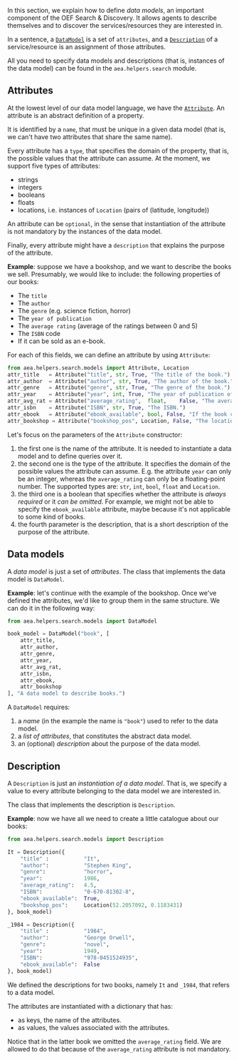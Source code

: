 In this section, we explain how to define _data models_, an important component of the OEF Search & Discovery. It allows agents to describe themselves and to discover the services/resources they are interested in.

In a sentence, a <a href="../api/helpers/search/models#datamodel-objects">`DataModel`</a> is a set of `attributes`, and a <a href="../api/helpers/search/models#description-objects">`Description`</a> of a service/resource is an assignment of those attributes.

All you need to specify data models and descriptions (that is, instances of the data model) can be found in the `aea.helpers.search` module.


## Attributes

At the lowest level of our data model language, we have the <a href="../api/helpers/search/models#attribute-objects">`Attribute`</a>.
An attribute is an abstract definition of a property.

It is identified by a `name`, that must be unique in a given data model (that is, we can't have two attributes that share the same name).

Every attribute has a `type`, that specifies the domain of the property, that is, the possible values that the attribute can assume. At the moment, we support five types of attributes:

* strings
* integers
* booleans
* floats
* locations, i.e. instances of `Location` (pairs of (latitude, longitude))

An attribute can be `optional`, in the sense that instantiation of the attribute is not mandatory by the instances of the data model.

Finally, every attribute might have a `description` that explains the purpose of the attribute.

**Example**: suppose we have a bookshop, and we want to describe the books we sell. Presumably, we would like to include: the following properties of our books:

* The `title`
* The `author`
* The `genre` (e.g. science fiction, horror)
* The `year of publication`
* The `average rating` (average of the ratings between 0 and 5)
* The `ISBN` code
* If it can be sold as an e-book.

For each of this fields, we can define an attribute by using `Attribute`:

``` python
from aea.helpers.search.models import Attribute, Location
attr_title   = Attribute("title", str, True, "The title of the book.")
attr_author  = Attribute("author", str, True, "The author of the book.")
attr_genre   = Attribute("genre", str, True, "The genre of the book.")
attr_year    = Attribute("year", int, True, "The year of publication of the book.")
attr_avg_rat = Attribute("average_rating",  float,    False, "The average rating of the book.")
attr_isbn    = Attribute("ISBN", str, True, "The ISBN.")
attr_ebook   = Attribute("ebook_available", bool, False, "If the book can be sold as an e-book.")
attr_bookshop = Attribute("bookshop_pos", Location, False, "The location of the bookshop where you can find the book")
```
Let's focus on the parameters of the `Attribute` constructor:

1. the first one is the name of the attribute. It is needed to instantiate a data model and to define queries over it.
2. the second one is the type of the attribute. It specifies the domain of the possible values the attribute can assume.
   E.g. the attribute `year` can only be an integer, whereas the `average_rating` can only be a floating-point number.
   The supported types are: `str`, `int`, `bool`, `float` and `Location`.
3. the third one is a boolean that specifies whether the attribute is _always required_ or it _can be omitted_. For example, we might not be able to specify the `ebook_available` attribute, maybe because it's not applicable to some kind of books.
4. the fourth parameter is the description, that is a short description of the purpose of the attribute.

## Data models

A _data model_ is just a set of _attributes_. The class that implements the data model is `DataModel`.

**Example**: let's continue with the example of the bookshop. Once we've defined the attributes, we'd like to group them
in the same structure. We can do it in the following way:

``` python
from aea.helpers.search.models import DataModel

book_model = DataModel("book", [
    attr_title,
    attr_author,
    attr_genre,
    attr_year,
    attr_avg_rat,
    attr_isbn,
    attr_ebook,
    attr_bookshop
], "A data model to describe books.")
```

A `DataModel` requires:

1. a _name_ (in the example the name is `"book"`) used to refer to the data model.
2. a _list of attributes_, that constitutes the abstract data model.
3. an (optional) _description_ about the purpose of the data model.

## Description

A `Description` is just an _instantiation of a data model_. That is, we specify a value to every attribute belonging to the data model we are interested in.

The class that implements the description is `Description`.

**Example**: now we have all we need to create a little catalogue about our books:

``` python
from aea.helpers.search.models import Description

It = Description({
    "title" :           "It",
    "author":           "Stephen King",
    "genre":            "horror",
    "year":             1986,
    "average_rating":   4.5,
    "ISBN":             "0-670-81302-8",
    "ebook_available":  True,
    "bookshop_pos":     Location(52.2057092, 0.1183431)
}, book_model)

_1984 = Description({
    "title" :           "1984",
    "author":           "George Orwell",
    "genre":            "novel",
    "year":             1949,
    "ISBN":             "978-0451524935",
    "ebook_available":  False
}, book_model)
```

We defined the descriptions for two books, namely `It` and `_1984`, that refers to a data model.

The attributes are instantiated with a dictionary that has:

* as keys, the name of the attributes.
* as values, the values associated with the attributes.

Notice that in the latter book we omitted the `average_rating` field. We are allowed to do that because of the `average_rating` attribute is not mandatory.
